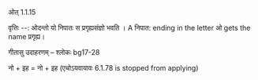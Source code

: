 

 ओत् 1.1.15 


वृत्तिः --: ओदन्तो यो निपातः स प्रगृह्यसंज्ञो भवति । A निपात: ending in the letter ओ gets the name प्रगृह्य। 


गीतासु उदाहरणम् – श्लोकः bg17-28 


नो + इह = नो + इह (एचोऽयवायावः 6.1.78 is stopped from applying) 


